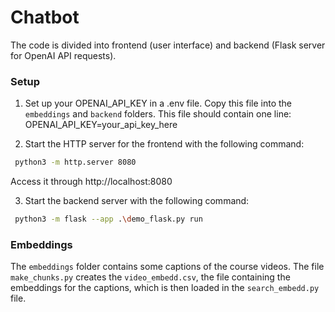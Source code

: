 # Chatbot

The code is divided into frontend (user interface) and backend (Flask server for OpenAI API requests). 

### Setup
1. Set up your OPENAI_API_KEY in a .env file. 
   Copy this file into the `embeddings` and `backend` folders. 
   This file should contain one line: OPENAI_API_KEY=your_api_key_here
   
3. Start the HTTP server for the frontend with the following command:
```bash
 python3 -m http.server 8080
```

Access it through http://localhost:8080

3. Start the backend server with the following command:
```bash
 python3 -m flask --app .\demo_flask.py run
```

### Embeddings
The `embeddings` folder contains some captions of the course videos. The file `make_chunks.py` creates the `video_embedd.csv`, the file containing the embeddings for the captions, which is then loaded in the `search_embedd.py` file. 
